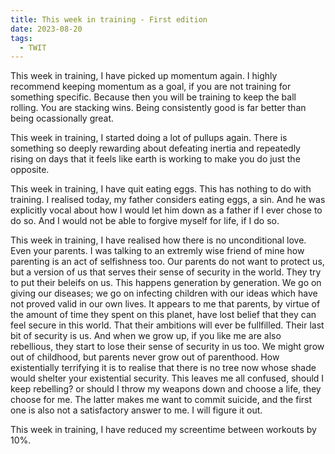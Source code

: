 ```yaml
---
title: This week in training - First edition
date: 2023-08-20
tags: 
  - TWIT
---
```


This week in training, I have picked up momentum again. I highly recommend keeping momentum as a goal, if you are not training for something specific. Because then you will be training to keep the ball rolling. You are stacking wins. Being consistently good is far better than being ocassionally great.

This week in training, I started doing a lot of pullups again. There is something so deeply rewarding about defeating inertia and repeatedly rising on days that it feels like earth is working to make you do just the opposite. 

This week in training, I have quit eating eggs. This has nothing to do with training. I realised today, my father considers eating eggs, a sin. And he was explicitly vocal about how I would let him down as a father if I ever chose to do so. And I would not be able to forgive myself for life, if I do so.

This week in training, I have realised how there is no unconditional love. Even your parents. I was talking to an extremly wise friend of mine how parenting is an act of selfishness too. Our parents do not want to protect us, but a version of us that serves their sense of security in the world. They try to put their beleifs on us. This happens generation by generation. We go on giving our diseases; we go on infecting children with our ideas which have not proved valid in our own lives. It appears to me that parents, by virtue of the amount of time they spent on this planet, have lost belief that they can feel secure in this world. That their ambitions will ever be fullfilled. Their last bit of security is us. And when we grow up, if you like me are also rebellious, they start to lose their sense of security in us too. We might grow out of childhood, but parents never grow out of parenthood. How existentially terrifying it is to realise that there is no tree now whose shade would shelter your existential security. This leaves me all confused, should I keep rebelling? or should I throw my weapons down and choose a life, they choose for me. The latter makes me want to commit suicide, and the first one is also not a satisfactory answer to me.
I will figure it out.

This week in training, I have reduced my screentime between workouts by 10%.